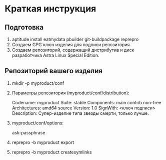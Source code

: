 
# Краткая инструкция

## Подготовка

 1. aptitude install eatmydata pbuilder git-buildpackage reprepro
 2. Создаем GPG ключ изделия для подписи репозитория
 3. Создаем репозиторий, содержащий дистрибутив и диск разработчика
    Astra Linux Special Edition.

## Репозиторий вашего изделия

 1. mkdir -p myproduct/conf
 2. Параметры репозитория (myproduct/conf/distribution):
        
	Codename: myproduct
	Suite: stable
	Components: main contrib non-free
	Architectures: amd64 source
	Version: 1.0
	SignWith: <ключ подписи>
	Description: Супер-изделие типа звезды смерти, только лучше.

 3. myproduct/conf/options:
        
	ask-passphrase

 4. reprepro -b myproduct export
 5. reprepro -b myproduct createsymlinks


